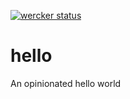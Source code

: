 [![wercker status](https://app.wercker.com/status/727d14abace90fc30ddbba2c8ea936e3/m "wercker status")](https://app.wercker.com/project/byKey/727d14abace90fc30ddbba2c8ea936e3)
# hello
An opinionated hello world
